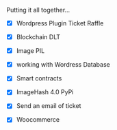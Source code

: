 Putting it all together...


   - [x] Wordpress Plugin Ticket Raffle
   - [x] Blockchain DLT
   - [x] Image PIL
   - [x] working with  Wordress  Database
   - [x] Smart contracts
   - [x] ImageHash 4.0 PyPi 
   - [x] Send an email of ticket
   - [x] Woocommerce



